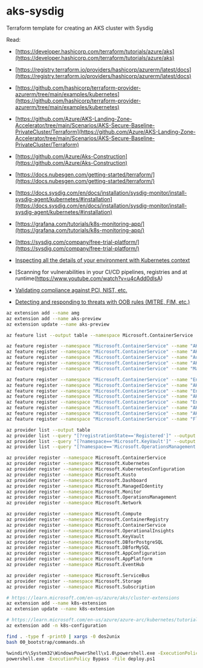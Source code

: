 # aks-sysdig
Terraform template for creating an AKS cluster with Sysdig

Read:
- [https://developer.hashicorp.com/terraform/tutorials/azure/aks](https://developer.hashicorp.com/terraform/tutorials/azure/aks)
- [https://registry.terraform.io/providers/hashicorp/azurerm/latest/docs](https://registry.terraform.io/providers/hashicorp/azurerm/latest/docs)
- [https://github.com/hashicorp/terraform-provider-azurerm/tree/main/examples/kubernetes](https://github.com/hashicorp/terraform-provider-azurerm/tree/main/examples/kubernetes)
- [https://github.com/Azure/AKS-Landing-Zone-Accelerator/tree/main/Scenarios/AKS-Secure-Baseline-PrivateCluster/Terraform](https://github.com/Azure/AKS-Landing-Zone-Accelerator/tree/main/Scenarios/AKS-Secure-Baseline-PrivateCluster/Terraform)
- [https://github.com/Azure/Aks-Construction](https://github.com/Azure/Aks-Construction)
- [https://docs.nubesgen.com/getting-started/terraform/](https://docs.nubesgen.com/getting-started/terraform/)
- [https://docs.sysdig.com/en/docs/installation/sysdig-monitor/install-sysdig-agent/kubernetes/#installation](https://docs.sysdig.com/en/docs/installation/sysdig-monitor/install-sysdig-agent/kubernetes/#installation)
- [https://grafana.com/tutorials/k8s-monitoring-app/](https://grafana.com/tutorials/k8s-monitoring-app/)

- [https://sysdig.com/company/free-trial-platform/](https://sysdig.com/company/free-trial-platform/)
- [Inspecting all the details of your environment with Kubernetes context](https://www.youtube.com/watch?v=y0XvIC2TJFg)
- [Scanning for vulnerabilities in your CI/CD pipelines, registries and at runtime(https://www.youtube.com/watch?v=u4cAdd0dlsA)
- [Validating compliance against PCI, NIST, etc.](https://www.youtube.com/watch?v=KqcK-4s-gSY)
- [Detecting and responding to threats with OOB rules (MITRE, FIM, etc.)](https://www.youtube.com/watch?v=uCkTLatNKOo)


```sh
az extension add --name amg
az extension add --name aks-preview
az extension update --name aks-preview

az feature list --output table --namespace Microsoft.ContainerService

az feature register --namespace "Microsoft.ContainerService" --name "AKS-PrometheusAddonPreview" 
az feature register --namespace "Microsoft.ContainerService" --name "AKS-VPAPreview"
az feature register --namespace "Microsoft.ContainerService" --name "AutoUpgradePreview"
az feature register --namespace "Microsoft.ContainerService" --name "AKS-OMSAppMonitoring"
az feature register --namespace "Microsoft.ContainerService" --name "ManagedCluster"

az feature register --namespace "Microsoft.ContainerService" --name "EnableAPIServerVnetIntegrationPreview" 
az feature register --namespace "Microsoft.ContainerService" --name "AKS-GitOps"
az feature register --namespace "Microsoft.ContainerService" --name "EnableWorkloadIdentityPreview"
az feature register --namespace "Microsoft.ContainerService" --name "AKS-Dapr"
az feature register --namespace "Microsoft.ContainerService" --name "EnableAzureKeyvaultSecretsProvider"
az feature register --namespace "Microsoft.ContainerService" --name "AKS-AzureDefender"
az feature register --namespace "Microsoft.ContainerService" --name "AKS-AzurePolicyAutoApprove"
az feature register --namespace "Microsoft.ContainerService" --name "FleetResourcePreview"

az provider list --output table
az provider list --query "[?registrationState=='Registered']" --output table
az provider list --query "[?namespace=='Microsoft.KeyVault']" --output table
az provider list --query "[?namespace=='Microsoft.OperationsManagement']" --output table

az provider register --namespace Microsoft.ContainerService
az provider register --namespace Microsoft.Kubernetes 
az provider register --namespace Microsoft.KubernetesConfiguration
az provider register --namespace Microsoft.Kusto
az provider register --namespace Microsoft.Dashboard
az provider register --namespace Microsoft.ManagedIdentity
az provider register --namespace Microsoft.Monitor
az provider register --namespace Microsoft.OperationsManagement
az provider register --namespace Microsoft.Network  

az provider register --namespace Microsoft.Compute 
az provider register --namespace Microsoft.ContainerRegistry
az provider register --namespace Microsoft.ContainerService
az provider register --namespace Microsoft.OperationalInsights 
az provider register --namespace Microsoft.KeyVault
az provider register --namespace Microsoft.DBforPostgreSQL
az provider register --namespace Microsoft.DBforMySQL
az provider register --namespace Microsoft.AppConfiguration       
az provider register --namespace Microsoft.AppPlatform
az provider register --namespace Microsoft.EventHub  

az provider register --namespace Microsoft.ServiceBus
az provider register --namespace Microsoft.Storage
az provider register --namespace Microsoft.Subscription

# https://learn.microsoft.com/en-us/azure/aks/cluster-extensions
az extension add --name k8s-extension
az extension update --name k8s-extension

# https://learn.microsoft.com/en-us/azure/azure-arc/kubernetes/tutorial-use-gitops-flux2?
az extension add -n k8s-configuration

```


```sh
find . -type f -print0 | xargs -0 dos2unix
bash 00_bootstrap/commands.sh 

%windir%\System32\WindowsPowerShell\v1.0\powershell.exe -ExecutionPolicy Bypass -File deploy.ps1
powershell.exe -ExecutionPolicy Bypass -File deploy.ps1

```